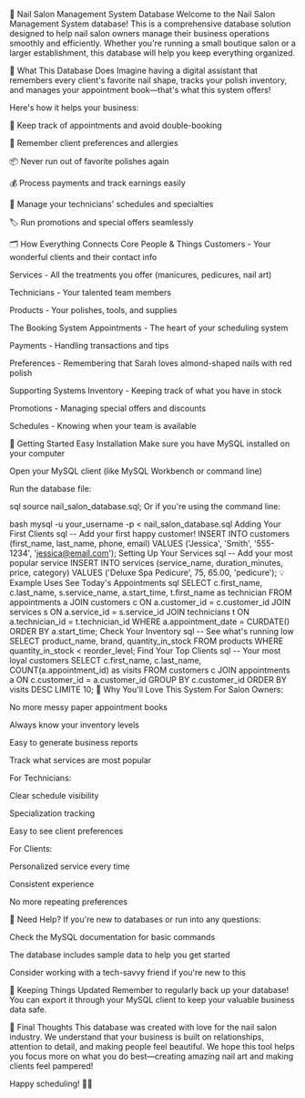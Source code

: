 💅 Nail Salon Management System Database
Welcome to the Nail Salon Management System database! This is a comprehensive database solution designed to help nail salon owners manage their business operations smoothly and efficiently. Whether you're running a small boutique salon or a larger establishment, this database will help you keep everything organized.

🌟 What This Database Does
Imagine having a digital assistant that remembers every client's favorite nail shape, tracks your polish inventory, and manages your appointment book—that's what this system offers!

Here's how it helps your business:

📅 Keep track of appointments and avoid double-booking

👥 Remember client preferences and allergies

📦 Never run out of favorite polishes again

💰 Process payments and track earnings easily

🎯 Manage your technicians' schedules and specialties

🏷️ Run promotions and special offers seamlessly

🗂️ How Everything Connects
Core People & Things
Customers - Your wonderful clients and their contact info

Services - All the treatments you offer (manicures, pedicures, nail art)

Technicians - Your talented team members

Products - Your polishes, tools, and supplies

The Booking System
Appointments - The heart of your scheduling system

Payments - Handling transactions and tips

Preferences - Remembering that Sarah loves almond-shaped nails with red polish

Supporting Systems
Inventory - Keeping track of what you have in stock

Promotions - Managing special offers and discounts

Schedules - Knowing when your team is available

🚀 Getting Started
Easy Installation
Make sure you have MySQL installed on your computer

Open your MySQL client (like MySQL Workbench or command line)

Run the database file:

sql
source nail_salon_database.sql;
Or if you're using the command line:

bash
mysql -u your_username -p < nail_salon_database.sql
Adding Your First Clients
sql
-- Add your first happy customer!
INSERT INTO customers (first_name, last_name, phone, email)
VALUES ('Jessica', 'Smith', '555-1234', 'jessica@email.com');
Setting Up Your Services
sql
-- Add your most popular service
INSERT INTO services (service_name, duration_minutes, price, category)
VALUES ('Deluxe Spa Pedicure', 75, 65.00, 'pedicure');
💡 Example Uses
See Today's Appointments
sql
SELECT c.first_name, c.last_name, s.service_name, 
       a.start_time, t.first_name as technician
FROM appointments a
JOIN customers c ON a.customer_id = c.customer_id
JOIN services s ON a.service_id = s.service_id
JOIN technicians t ON a.technician_id = t.technician_id
WHERE a.appointment_date = CURDATE()
ORDER BY a.start_time;
Check Your Inventory
sql
-- See what's running low
SELECT product_name, brand, quantity_in_stock
FROM products 
WHERE quantity_in_stock < reorder_level;
Find Your Top Clients
sql
-- Your most loyal customers
SELECT c.first_name, c.last_name, COUNT(a.appointment_id) as visits
FROM customers c
JOIN appointments a ON c.customer_id = a.customer_id
GROUP BY c.customer_id
ORDER BY visits DESC
LIMITE 10;
🎨 Why You'll Love This System
For Salon Owners:

No more messy paper appointment books

Always know your inventory levels

Easy to generate business reports

Track what services are most popular

For Technicians:

Clear schedule visibility

Specialization tracking

Easy to see client preferences

For Clients:

Personalized service every time

Consistent experience

No more repeating preferences

🤝 Need Help?
If you're new to databases or run into any questions:

Check the MySQL documentation for basic commands

The database includes sample data to help you get started

Consider working with a tech-savvy friend if you're new to this

🔄 Keeping Things Updated
Remember to regularly back up your database! You can export it through your MySQL client to keep your valuable business data safe.

💝 Final Thoughts
This database was created with love for the nail salon industry. We understand that your business is built on relationships, attention to detail, and making people feel beautiful. We hope this tool helps you focus more on what you do best—creating amazing nail art and making clients feel pampered!

Happy scheduling! 💅✨